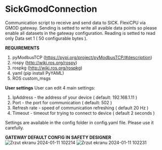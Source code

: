 # SickGmodConnection
Communication script to receive and send data to SICK. FlexiCPU via GMOD gateway.
Sending is setted to write all avaible data points so please enable all datasets in the gateway configuration.
Reading is setted to read only Data set 1 ( 50 configurable bytes ).

**REQUIREMENTS**
1. pyModbusTCP (https://pypi.org/project/pyModbusTCP/#description)
2. rospy (http://wiki.ros.org/rospy)
3. rospkg (http://wiki.ros.org/rospkg)
4. yaml (pip install PyYAML)
5. ROS custom_msgs

**User settings**
User can edit 4 main settings: 
1. IpAddress - the address of your device ( default: 192.168.1.11 )
2. Port - the port for communication ( default: 502 )
3. Refresh rate - speed of communication refreshing ( default 20 Hz )
4. Timeout - timeout for trying to connect to device ( default 2 seconds )

Settings are available in the config folder in config.yaml file. Please use it carefully.

**GATEWAY DEFAULT CONFIG IN SAFETY DESIGNER**
![Zrzut ekranu 2024-01-11 102214](https://github.com/WojciechBlachaDev/SickGmodConnection/assets/156101476/18e296b5-bb47-401d-96fc-b89f6c55a778)
![Zrzut ekranu 2024-01-11 102231](https://github.com/WojciechBlachaDev/SickGmodConnection/assets/156101476/e065632a-8f9c-4ac2-8d7e-ac08990b5f51)

